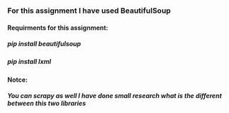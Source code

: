 ### For this assignment I have used BeautifulSoup

#### Requirments for this assignment:

##### pip install beautifulsoup
##### pip install lxml

#### Notce:

##### You can scrapy as well I have done small research what is the different between this two libraries
 